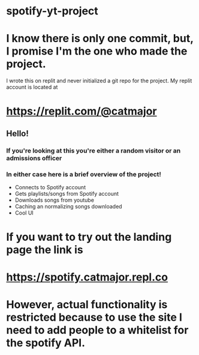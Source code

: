 # spotify-yt-project

# I know there is only one commit, but, I promise I'm the one who made the project.
 I wrote this on replit and never initialized a git repo for the project. My replit account is located at
# https://replit.com/@catmajor

## Hello!
### If you're looking at this you're either a random visitor or an admissions officer
### In either case here is a brief overview of the project!
 - Connects to Spotify account
 - Gets playlists/songs from Spotify account
 - Downloads songs from youtube
 - Caching an normalizing songs downloaded
 - Cool UI

# If you want to try out the landing page the link is
# https://spotify.catmajor.repl.co
# However, actual functionality is restricted because to use the site I need to add people to a whitelist for the spotify API.

